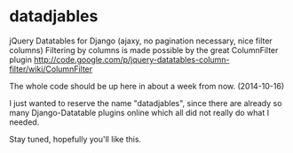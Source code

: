datadjables
===========

jQuery Datatables for Django (ajaxy, no pagination necessary, nice filter columns)
Filtering by columns is made possible by the great ColumnFilter plugin
http://code.google.com/p/jquery-datatables-column-filter/wiki/ColumnFilter

The whole code should be up here in about a week from now. (2014-10-16)

I just wanted to reserve the name "datadjables", since there are already so many Django-Datatable plugins
online which all did not really do what I needed.

Stay tuned, hopefully you'll like this.

